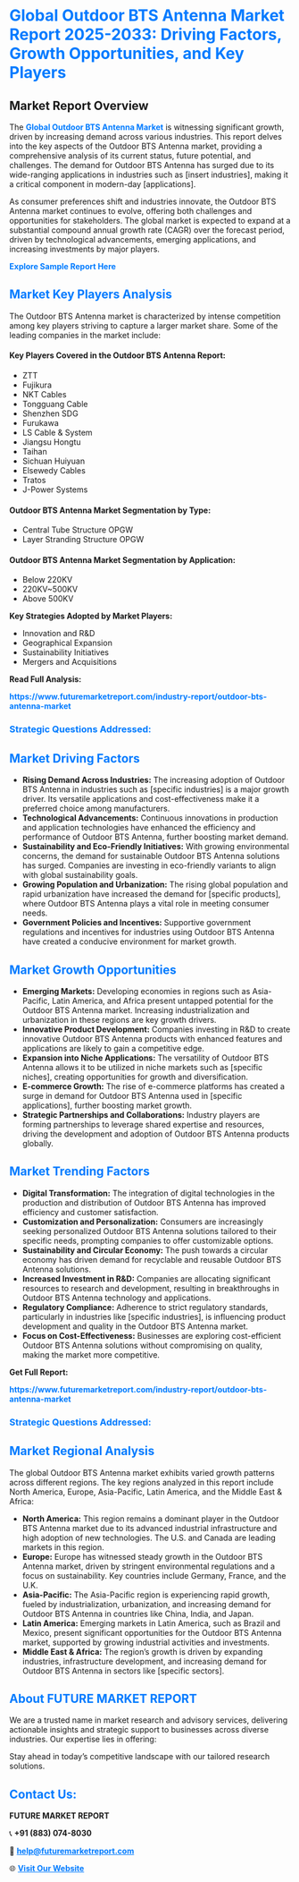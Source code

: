 <h1 style="color: #007BFF;">Global Outdoor BTS Antenna Market Report 2025-2033: Driving Factors, Growth Opportunities, and Key Players</h1>

<section id="overview">
<h2>Market Report Overview</h2>
<p>The <a href="https://www.futuremarketreport.com/industry-report/outdoor-bts-antenna-market" style="color: #007BFF; text-decoration: none;"><strong>Global Outdoor BTS Antenna Market</strong></a> is witnessing significant growth, driven by increasing demand across various industries. This report delves into the key aspects of the Outdoor BTS Antenna market, providing a comprehensive analysis of its current status, future potential, and challenges. The demand for Outdoor BTS Antenna has surged due to its wide-ranging applications in industries such as [insert industries], making it a critical component in modern-day [applications].</p>
<p>As consumer preferences shift and industries innovate, the Outdoor BTS Antenna market continues to evolve, offering both challenges and opportunities for stakeholders. The global market is expected to expand at a substantial compound annual growth rate (CAGR) over the forecast period, driven by technological advancements, emerging applications, and increasing investments by major players.</p>
</section>

<section id="overview">
<p><a href="https://www.futuremarketreport.com/request-sample/reportId=37768" style="color: #007BFF; text-decoration: none;"><strong>Explore Sample Report Here</strong></a></p>
</section>

<section id="key-players">
<h2 style="color: #007BFF;">Market Key Players Analysis</h2>
<p>The Outdoor BTS Antenna market is characterized by intense competition among key players striving to capture a larger market share. Some of the leading companies in the market include:</p>
<h4>Key Players Covered in the Outdoor BTS Antenna Report:</h4>
<ul><li>ZTT</li><li>Fujikura</li><li>NKT Cables</li><li>Tongguang Cable</li><li>Shenzhen SDG</li><li>Furukawa</li><li>LS Cable &amp; System</li><li>Jiangsu Hongtu</li><li>Taihan</li><li>Sichuan Huiyuan</li><li>Elsewedy Cables</li><li>Tratos</li><li>J-Power Systems</li></ul>
<h4>Outdoor BTS Antenna Market Segmentation by Type:</h4>
<ul><li>Central Tube Structure OPGW</li><li>Layer Stranding Structure OPGW</li></ul>

<h4>Outdoor BTS Antenna Market Segmentation by Application:</h4>
<ul><li>Below 220KV</li><li>220KV~500KV</li><li>Above 500KV</li></ul>
<p><strong>Key Strategies Adopted by Market Players:</strong></p>
<ul>
<li>Innovation and R&D</li>
<li>Geographical Expansion</li>
<li>Sustainability Initiatives</li>
<li>Mergers and Acquisitions</li>
</ul>
</section>

<section>
<p><strong>Read Full Analysis: </strong></p><a href="https://www.futuremarketreport.com/industry-report/outdoor-bts-antenna-market" style="color: #007BFF; text-decoration: none;"><strong>https://www.futuremarketreport.com/industry-report/outdoor-bts-antenna-market</strong></a>
<h3 style="color: #007BFF;">Strategic Questions Addressed:</h3>
</section>

<section id="driving-factors">
<h2 style="color: #007BFF;">Market Driving Factors</h2>
<ul>
<li><strong>Rising Demand Across Industries:</strong> The increasing adoption of Outdoor BTS Antenna in industries such as [specific industries] is a major growth driver. Its versatile applications and cost-effectiveness make it a preferred choice among manufacturers.</li>
<li><strong>Technological Advancements:</strong> Continuous innovations in production and application technologies have enhanced the efficiency and performance of Outdoor BTS Antenna, further boosting market demand.</li>
<li><strong>Sustainability and Eco-Friendly Initiatives:</strong> With growing environmental concerns, the demand for sustainable Outdoor BTS Antenna solutions has surged. Companies are investing in eco-friendly variants to align with global sustainability goals.</li>
<li><strong>Growing Population and Urbanization:</strong> The rising global population and rapid urbanization have increased the demand for [specific products], where Outdoor BTS Antenna plays a vital role in meeting consumer needs.</li>
<li><strong>Government Policies and Incentives:</strong> Supportive government regulations and incentives for industries using Outdoor BTS Antenna have created a conducive environment for market growth.</li>
</ul>
</section>

<section id="growth-opportunities">
<h2 style="color: #007BFF;">Market Growth Opportunities</h2>
<ul>
<li><strong>Emerging Markets:</strong> Developing economies in regions such as Asia-Pacific, Latin America, and Africa present untapped potential for the Outdoor BTS Antenna market. Increasing industrialization and urbanization in these regions are key growth drivers.</li>
<li><strong>Innovative Product Development:</strong> Companies investing in R&D to create innovative Outdoor BTS Antenna products with enhanced features and applications are likely to gain a competitive edge.</li>
<li><strong>Expansion into Niche Applications:</strong> The versatility of Outdoor BTS Antenna allows it to be utilized in niche markets such as [specific niches], creating opportunities for growth and diversification.</li>
<li><strong>E-commerce Growth:</strong> The rise of e-commerce platforms has created a surge in demand for Outdoor BTS Antenna used in [specific applications], further boosting market growth.</li>
<li><strong>Strategic Partnerships and Collaborations:</strong> Industry players are forming partnerships to leverage shared expertise and resources, driving the development and adoption of Outdoor BTS Antenna products globally.</li>
</ul>
</section>

<section id="trending-factors">
<h2 style="color: #007BFF;">Market Trending Factors</h2>
<ul>
<li><strong>Digital Transformation:</strong> The integration of digital technologies in the production and distribution of Outdoor BTS Antenna has improved efficiency and customer satisfaction.</li>
<li><strong>Customization and Personalization:</strong> Consumers are increasingly seeking personalized Outdoor BTS Antenna solutions tailored to their specific needs, prompting companies to offer customizable options.</li>
<li><strong>Sustainability and Circular Economy:</strong> The push towards a circular economy has driven demand for recyclable and reusable Outdoor BTS Antenna solutions.</li>
<li><strong>Increased Investment in R&D:</strong> Companies are allocating significant resources to research and development, resulting in breakthroughs in Outdoor BTS Antenna technology and applications.</li>
<li><strong>Regulatory Compliance:</strong> Adherence to strict regulatory standards, particularly in industries like [specific industries], is influencing product development and quality in the Outdoor BTS Antenna market.</li>
<li><strong>Focus on Cost-Effectiveness:</strong> Businesses are exploring cost-efficient Outdoor BTS Antenna solutions without compromising on quality, making the market more competitive.</li>
</ul>
</section>

<section>
<p><strong>Get Full Report: </strong></p><a href="https://www.futuremarketreport.com/industry-report/outdoor-bts-antenna-market" style="color: #007BFF; text-decoration: none;"><strong>https://www.futuremarketreport.com/industry-report/outdoor-bts-antenna-market</strong></a>
<h3 style="color: #007BFF;">Strategic Questions Addressed:</h3>
</section>


<section id="regional-analysis">
<h2 style="color: #007BFF;">Market Regional Analysis</h2>
<p>The global Outdoor BTS Antenna market exhibits varied growth patterns across different regions. The key regions analyzed in this report include North America, Europe, Asia-Pacific, Latin America, and the Middle East & Africa:</p>
<ul>
<li><strong>North America:</strong> This region remains a dominant player in the Outdoor BTS Antenna market due to its advanced industrial infrastructure and high adoption of new technologies. The U.S. and Canada are leading markets in this region.</li>
<li><strong>Europe:</strong> Europe has witnessed steady growth in the Outdoor BTS Antenna market, driven by stringent environmental regulations and a focus on sustainability. Key countries include Germany, France, and the U.K.</li>
<li><strong>Asia-Pacific:</strong> The Asia-Pacific region is experiencing rapid growth, fueled by industrialization, urbanization, and increasing demand for Outdoor BTS Antenna in countries like China, India, and Japan.</li>
<li><strong>Latin America:</strong> Emerging markets in Latin America, such as Brazil and Mexico, present significant opportunities for the Outdoor BTS Antenna market, supported by growing industrial activities and investments.</li>
<li><strong>Middle East & Africa:</strong> The region’s growth is driven by expanding industries, infrastructure development, and increasing demand for Outdoor BTS Antenna in sectors like [specific sectors].</li>
</ul>
</section>

<footer>
<h2 style="color: #007BFF;">About FUTURE MARKET REPORT</h2>
<p>We are a trusted name in market research and advisory services, delivering actionable insights and strategic support to businesses across diverse industries. Our expertise lies in offering:</p>

<p>Stay ahead in today’s competitive landscape with our tailored research solutions.</p>

<h2 style="color: #007BFF;">Contact Us:</h2>
<p><strong>FUTURE MARKET REPORT</strong></p>
<p>📞 <strong>+91 (883) 074-8030</strong></p>
<p>📧 <strong><a href="mailto:help@futuremarketreport.com" style="color: #007BFF;">help@futuremarketreport.com</a></strong></p>
<p>🌐 <strong><a href="https://www.futuremarketreport.com/" style="color: #007BFF;">Visit Our Website</a></strong></p>
</footer>